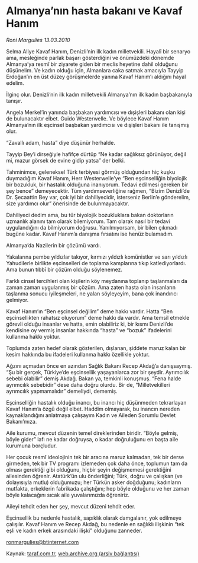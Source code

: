 # Almanya’nın hasta bakanı ve Kavaf Hanım

*Roni Margulies 13.03.2010*

<div class="yazi"><p>Selma Aliye Kavaf Hanım, Denizli’nin ilk kadın milletvekili. Hayalî bir senaryo ama, mesleğinde parlak başarı gösterdiğini ve önümüzdeki dönemde Almanya’ya resmî bir ziyarete giden bir meclis heyetine dahil olduğunu düşünelim. Ve kadın olduğu için, Almanlara caka satmak amacıyla Tayyip Erdoğan’ın en üst düzey görüşmelerde yanına Kavaf Hanım’ı aldığını hayal edelim.</p>
<p>İlginç olur. Denizli’nin ilk kadın milletvekili Almanya’nın ilk kadın başbakanıyla tanışır.</p>
<p>Angela Merkel’in yanında başbakan yardımcısı ve dışişleri bakanı olan kişi de bulunacaktır elbet. Guido Westerwelle. Ve böylece Kavaf Hanım Almanya’nın ilk eşcinsel başbakan yardımcısı ve dışişleri bakanı ile tanışmış olur.</p>
<p>“Zavallı adam, hasta” diye düşünür herhalde.</p>
<p>Tayyip Bey’i dirseğiyle hafifçe dürtüp “Ne kadar sağlıksız görünüyor, değil mi, mazur görsek de evine gidip yatsa” der belki.</p>
<p>Tahminimce, geleneksel Türk terbiyesi görmüş olduğundan hiç kuşku duymadığım Kavaf Hanım, Herr Westerwelle’ye “Ben eşcinselliğin biyolojik bir bozukluk, bir hastalık olduğuna inanıyorum. Tedavi edilmesi gereken bir şey bence” demeyecektir. Tüm yardımseverliğine rağmen, “Bizim Denizli’de Dr. Şecaattin Bey var, çok iyi bir dahiliyecidir, isterseniz Berlin’e gönderelim, size yardımcı olur” önerisinde de bulunmayacaktır.</p>
<p>Dahiliyeci dedim ama, bu tür biyolojik bozukluklara bakan doktorların uzmanlık alanını tam olarak bilemiyorum. Tam olarak nasıl bir tedavi uygulandığını da bilmiyorum doğrusu. Yanılmıyorsam, bir bilen çıkmadı bugüne kadar. Kavaf Hanım’a danışma fırsatını ise henüz bulamadım.</p>
<p>Almanya’da Nazilerin bir çözümü vardı.</p>
<p>Yakalarına pembe yıldızlar takıyor, kırmızı yıldızlı komünistler ve sarı yıldızlı Yahudilerle birlikte eşcinselleri de toplama kamplarına tıkıp katlediyorlardı. Ama bunun tıbbî bir çözüm olduğu söylenemez.</p>
<p>Farklı cinsel tercihleri olan kişilerin köy meydanına toplanıp taşlanmaları da zaman zaman uygulanmış bir çözüm. Ama zaten hasta olan insanların taşlanma sonucu iyileşmeleri, ne yalan söyleyeyim, bana çok inandırıcı gelmiyor.</p>
<p>Kavaf Hanım’ın “Ben eşcinsel değilim” deme hakkı vardır. Hatta “Ben eşcinsellikten rahatsız oluyorum” deme hakkı da vardır. Ama temsil etmekle görevli olduğu insanlar ve hatta, emin olabiliriz ki, bir kısmı Denizli’de kendisine oy vermiş insanlar hakkında “hasta” ve “bozuk” ifadelerini kullanma hakkı yoktur.</p>
<p>Toplumda zaten hedef olarak gösterilen, dışlanan, şiddete maruz kalan bir kesim hakkında bu ifadeleri kullanma hakkı özellikle yoktur.</p>
<p>Ağzını açmadan önce en azından Sağlık Bakanı Recep Akdağ’a danışsaymış. “Şu bir gerçek, Türkiye’de eşcinsellik yaşayanlarca zor bir şeydir. Ayrımcılık sebebi olabilir” demiş Akdağ. Bakan ya, temkinli konuşmuş. “Fena halde ayrımcılık sebebidir” dese daha doğru olurdu. Bir de, “Milletvekilleri ayrımcılık yapmamalıdır” demeliydi, dememiş.</p>
<p>Eşcinselliğin hastalık olduğu inancı, bu inancı hiç düşünmeden tekrarlayan Kavaf Hanım’a özgü değil elbet. Haddim olmayarak, bu inancın nereden kaynaklandığını anlatmaya çalışayım Kadın ve Aileden Sorumlu Devlet Bakanı’mıza.</p>
<p>Aile kurumu, mevcut düzenin temel direklerinden biridir. “Böyle gelmiş, böyle gider” lafı ne kadar doğruysa, o kadar doğruluğunu en başta aile kurumuna borçludur.</p>
<p>Her çocuk resmî ideolojinin tek bir aracına maruz kalmadan, tek bir derse girmeden, tek bir TV programı izlemeden çok daha önce, toplumun tam da olması gerektiği gibi olduğunu, hiçbir şeyin değişmemesi gerektiğini ailesinden öğrenir. Atatürk’ün ulu önderliğini; Türk, doğru ve çalışkan (ve dolayısıyla mutlu) olduğumuzu; her Türkün asker doğduğunu; kadınların mutfakta, erkeklerin fabrikada çalıştığını; hep böyle olduğunu ve her zaman böyle kalacağını sıcak aile yuvalarımızda öğreniriz.</p>
<p>Aileyi tehdit eden her şey, mevcut düzeni tehdit eder.</p>
<p>Eşcinsellik bu nedenle hastalık, sapıklık olarak damgalanır, yok edilmeye çalışılır. Kavaf Hanım ve Recep Akdağ, bu nedenle en sağlıklı ilişkinin “tek eşli ve kadın erkek arasındaki ilişki” olduğunu zanneder.</p>
<p><a href="mailto:ronmargulies@btinternet.com">ronmargulies@btinternet.com</a></p>
</div>

Kaynak: [taraf.com.tr](http://www.taraf.com.tr:80/makale/10431.htm), [web.archive.org (arşiv bağlantısı)](http://web.archive.org/web/20100317190745/http://www.taraf.com.tr:80/makale/10431.htm)
